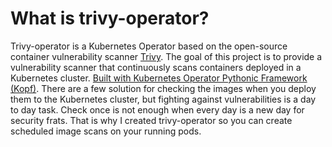 # What is trivy-operator?

Trivy-operator is a Kubernetes Operator based on the open-source container vulnerability scanner [Trivy](https://aquasecurity.github.io/trivy/). The goal of this project is to provide a vulnerability scanner that continuously scans containers deployed in a Kubernetes cluster. [Built with Kubernetes Operator Pythonic Framework (Kopf)](https://github.com/nolar/kopf). There are a few solution for checking the images when you deploy them to the Kubernetes cluster, but fighting against vulnerabilities is a day to day task. Check once is not enough when every day is a new day for security frats. That is why I created trivy-operator so you can create scheduled image scans on your running pods.